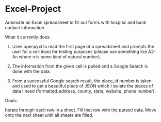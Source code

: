 # Excel-Project
Automate an Excel spreadsheet to fill out forms with hospital and bank contact information.

What it currently does:

1) Uses openpyxl to read the first page of a spreadsheet and prompts the user for a cell input for testing purposes (please use something like A2-An where n is some kind of natural number). 

2) The information from the given cell is pulled and a Google Search is done with the data. 

3) From a successful Google search result, the place_id number is taken and used to get a beautiful piece of JSON which I isolate the pieces of data I need (formatted_address, county, state, website, phone number).

Goals:

Iterate through each row in a sheet.
Fill that row with the parsed data. 
Move onto the next sheet until all sheets are filled.

